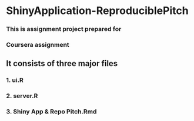 # ShinyApplication-ReproduciblePitch

### This is assignment project prepared for
### Coursera assignment

## It consists of three major files
### 1. ui.R
### 2. server.R
### 3. Shiny App & Repo Pitch.Rmd
